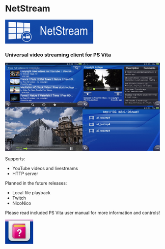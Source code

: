 # NetStream
![](https://github.com/GrapheneCt/NetStream/raw/main/logo.PNG)

### Universal video streaming client for PS Vita

![](https://github.com/GrapheneCt/NetStream/raw/main/demo.png)

Supports:
- YouTube videos and livestreams
- HTTP server

Planned in the future releases:
- Local file playback
- Twitch
- NicoNico

Please read included PS Vita user manual for more information and controls!

![](https://github.com/GrapheneCt/NetStream/raw/main/manual.png)
